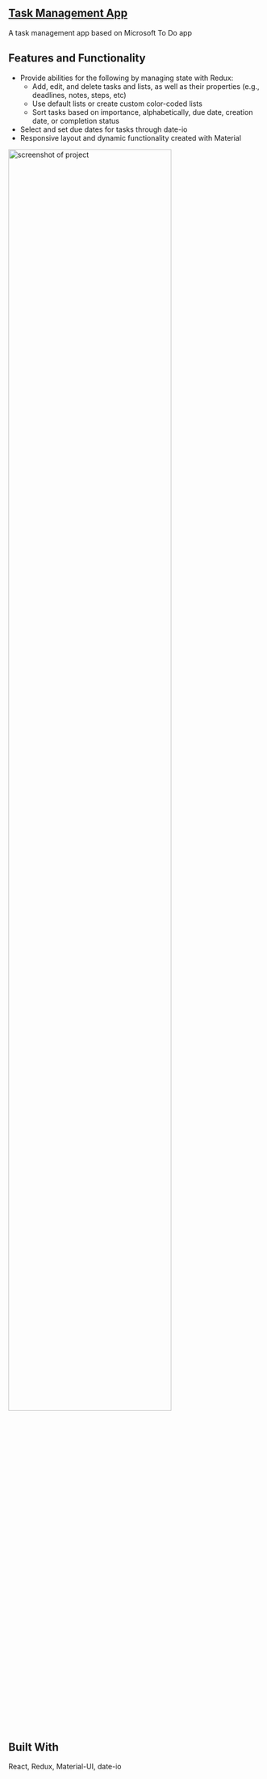 ## [Task Management App](https://xlisachan.github.io/react_microsofttodo/)</a>
A task management app based on Microsoft To Do app

## Features and Functionality
* Provide abilities for the following by managing state with Redux:
  - Add, edit, and delete tasks and lists, as well as their properties (e.g., deadlines, notes, steps, etc)
  - Use default lists or create custom color-coded lists
  - Sort tasks based on importance, alphabetically, due date, creation date, or completion status
* Select and set due dates for tasks through date-io
* Responsive layout and dynamic functionality created with Material

<img width="80%" src="https://raw.githubusercontent.com/xlisachan/react_microsofttodo/master/public/screenshot.png?token=AGWTUDQGM54BE6NDX3FAA6S6QOYHK" alt="screenshot of project">

## Built With
React, Redux, Material-UI, date-io

